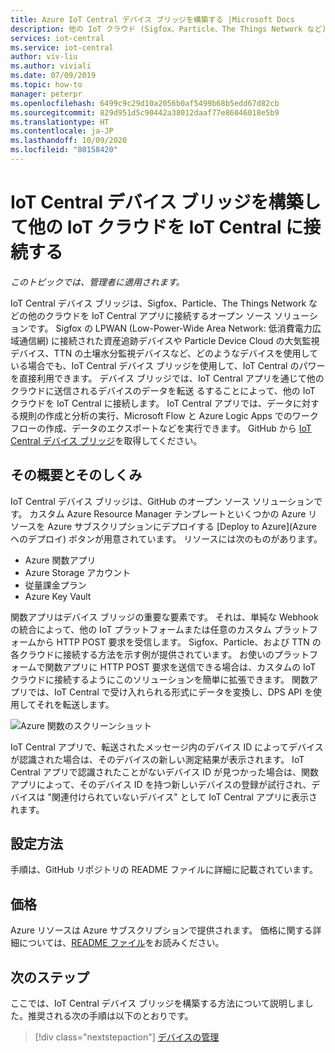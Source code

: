 ```yaml
---
title: Azure IoT Central デバイス ブリッジを構築する |Microsoft Docs
description: 他の IoT クラウド (Sigfox、Particle、The Things Network など) を IoT Central アプリに接続するための IoT Central デバイス ブリッジを構築します。
services: iot-central
ms.service: iot-central
author: viv-liu
ms.author: viviali
ms.date: 07/09/2019
ms.topic: how-to
manager: peterpr
ms.openlocfilehash: 6499c9c29d10a2056b0af5499b68b5edd67d82cb
ms.sourcegitcommit: 829d951d5c90442a38012daaf77e86046018e5b9
ms.translationtype: HT
ms.contentlocale: ja-JP
ms.lasthandoff: 10/09/2020
ms.locfileid: "80158420"
---
```

# <a name="build-the-iot-central-device-bridge-to-connect-other-iot-clouds-to-iot-central"></a>IoT Central デバイス ブリッジを構築して他の IoT クラウドを IoT Central に接続する

*このトピックでは、管理者に適用されます。*

IoT Central デバイス ブリッジは、Sigfox、Particle、The Things Network などの他のクラウドを IoT Central アプリに接続するオープン ソース ソリューションです。 Sigfox の LPWAN (Low-Power-Wide Area Network: 低消費電力広域通信網) に接続された資産追跡デバイスや Particle Device Cloud の大気監視デバイス、TTN の土壌水分監視デバイスなど、どのようなデバイスを使用している場合でも、IoT Central デバイス ブリッジを使用して、IoT Central のパワーを直接利用できます。 デバイス ブリッジでは、IoT Central アプリを通じて他のクラウドに送信されるデバイスのデータを転送 るすることによって、他の IoT クラウドを IoT Central に接続します。 IoT Central アプリでは、データに対する規則の作成と分析の実行、Microsoft Flow と Azure Logic Apps でのワークフローの作成、データのエクスポートなどを実行できます。 GitHub から [IoT Central デバイス ブリッジ](https://aka.ms/iotcentralgithubdevicebridge)を取得してください。

## <a name="what-is-it-and-how-does-it-work"></a>その概要とそのしくみ
IoT Central デバイス ブリッジは、GitHub のオープン ソース ソリューションです。 カスタム Azure Resource Manager テンプレートといくつかの Azure リソースを Azure サブスクリプションにデプロイする [Deploy to Azure]\(Azure へのデプロイ\) ボタンが用意されています。 リソースには次のものがあります。
-    Azure 関数アプリ
-    Azure Storage アカウント
-    従量課金プラン
-    Azure Key Vault

関数アプリはデバイス ブリッジの重要な要素です。 それは、単純な Webhook の統合によって、他の IoT プラットフォームまたは任意のカスタム プラットフォームから HTTP POST 要求を受信します。 Sigfox、Particle、および TTN の各クラウドに接続する方法を示す例が提供されています。 お使いのプラットフォームで関数アプリに HTTP POST 要求を送信できる場合は、カスタムの IoT クラウドに接続するようにこのソリューションを簡単に拡張できます。
関数アプリでは、IoT Central で受け入れられる形式にデータを変換し、DPS API を使用してそれを転送します。

![Azure 関数のスクリーンショット](media/howto-build-iotc-device-bridge/azfunctions.png)

IoT Central アプリで、転送されたメッセージ内のデバイス ID によってデバイスが認識された場合は、そのデバイスの新しい測定結果が表示されます。 IoT Central アプリで認識されたことがないデバイス ID が見つかった場合は、関数アプリによって、そのデバイス ID を持つ新しいデバイスの登録が試行され、デバイスは "関連付けられていないデバイス" として IoT Central アプリに表示されます。 

## <a name="how-do-i-set-it-up"></a>設定方法
手順は、GitHub リポジトリの README ファイルに詳細に記載されています。 

## <a name="pricing"></a>価格
Azure リソースは Azure サブスクリプションで提供されます。 価格に関する詳細については、[README ファイル](https://aka.ms/iotcentralgithubdevicebridge)をお読みください。

## <a name="next-steps"></a>次のステップ
ここでは、IoT Central デバイス ブリッジを構築する方法について説明しました。推奨される次の手順は以下のとおりです。

> [!div class="nextstepaction"]
> [デバイスの管理](howto-manage-devices.md)

